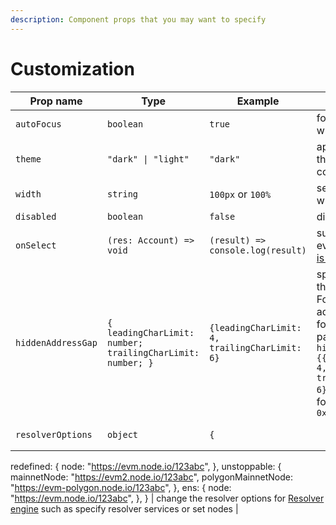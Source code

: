 ```yaml
---
description: Component props that you may want to specify
---
```


# Customization

| Prop name          | Type                                                       | Example                                                                                                                                                                                                                                                                                                                          | Description                                                                                                                                                                                                        |
| ------------------ | ---------------------------------------------------------- | -------------------------------------------------------------------------------------------------------------------------------------------------------------------------------------------------------------------------------------------------------------------------------------------------------------------------------- | ------------------------------------------------------------------------------------------------------------------------------------------------------------------------------------------------------------------ |
| `autoFocus`        | `boolean`                                                  | `true`                                                                                                                                                                                                                                                                                                                           | focus the control when it mounts                                                                                                                                                                                   |
| `theme`            | `"dark" \| "light"`                                        | `"dark"`                                                                                                                                                                                                                                                                                                                         | apply dark or light theme to the component                                                                                                                                                                         |
| `width`            | `string`                                                   | `100px` or `100%`                                                                                                                                                                                                                                                                                                                | set component width                                                                                                                                                                                                |
| `disabled`         | `boolean`                                                  | `false`                                                                                                                                                                                                                                                                                                                          | disable the control                                                                                                                                                                                                |
| `onSelect`         | `(res: Account) => void`                                   | `(result) => console.log(result)`                                                                                                                                                                                                                                                                                                | subscribe to select event. [Account type is here.](https://github.com/e2xlabs/redefined-name-resolver-js/blob/master/src/models/types.ts#L15)                                                                      |
| `hiddenAddressGap` | `{ leadingCharLimit: number; trailingCharLimit: number; }` | `{leadingCharLimit: 4, trailingCharLimit: 6}`                                                                                                                                                                                                                                                                                    | specify the size of the address hidden. For example, for an address with the following parameters `hiddenAddressGap={{leadingCharLimit: 4, trailingCharLimit: 6}}` you can see following result: `0x6B ... D55d04` |
| `resolverOptions`  | `object`                                                   | <pre class="language-json"><code class="lang-json">{
  redefined: {
      node: "https://evm.node.io/123abc",
  },
  unstoppable: {
      mainnetNode: "https://evm2.node.io/123abc",
      polygonMainnetNode: "https://evm-polygon.node.io/123abc",
  },
  ens: {
    node: "https://evm.node.io/123abc",
  },
}
</code></pre> | change the resolver options for [Resolver engine](broken-reference) such as specify resolver services or set nodes                                                                                                 |
